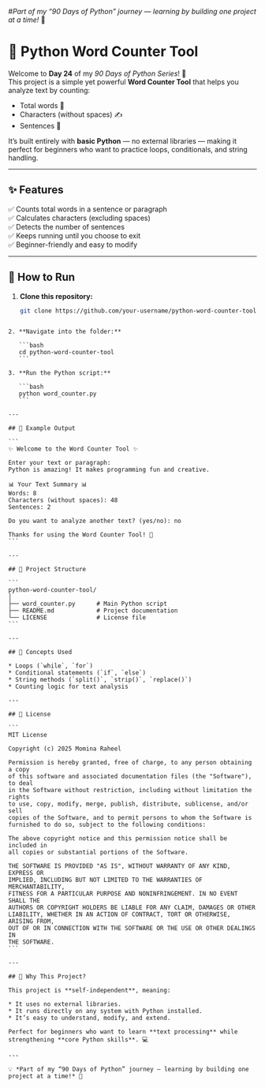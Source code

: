  #*Part of my “90 Days of Python” journey — learning by building one project at a time!* 🧡
# 📝 Python Word Counter Tool  

Welcome to **Day 24** of my *90 Days of Python Series*! 🚀  
This project is a simple yet powerful **Word Counter Tool** that helps you analyze text by counting:  
- Total words 🧮  
- Characters (without spaces) ✍️  
- Sentences 📖  

It’s built entirely with **basic Python** — no external libraries — making it perfect for beginners who want to practice loops, conditionals, and string handling.

---

## ✨ Features  
✅ Counts total words in a sentence or paragraph  
✅ Calculates characters (excluding spaces)  
✅ Detects the number of sentences  
✅ Keeps running until you choose to exit  
✅ Beginner-friendly and easy to modify  

---

## 🚀 How to Run  

1. **Clone this repository:**  
   ```bash
   git clone https://github.com/your-username/python-word-counter-tool.git
````

2. **Navigate into the folder:**

   ```bash
   cd python-word-counter-tool
   ```

3. **Run the Python script:**

   ```bash
   python word_counter.py
   ```

---

## 🧠 Example Output

```
✨ Welcome to the Word Counter Tool ✨

Enter your text or paragraph:
Python is amazing! It makes programming fun and creative.

📊 Your Text Summary 📊
Words: 8
Characters (without spaces): 48
Sentences: 2

Do you want to analyze another text? (yes/no): no

Thanks for using the Word Counter Tool! 🧡
```

---

## 📂 Project Structure

```
python-word-counter-tool/
│
├── word_counter.py      # Main Python script
├── README.md            # Project documentation
└── LICENSE              # License file
```

---

## 🧩 Concepts Used

* Loops (`while`, `for`)
* Conditional statements (`if`, `else`)
* String methods (`split()`, `strip()`, `replace()`)
* Counting logic for text analysis

---

## 📝 License

```
MIT License

Copyright (c) 2025 Momina Raheel

Permission is hereby granted, free of charge, to any person obtaining a copy
of this software and associated documentation files (the "Software"), to deal
in the Software without restriction, including without limitation the rights
to use, copy, modify, merge, publish, distribute, sublicense, and/or sell
copies of the Software, and to permit persons to whom the Software is
furnished to do so, subject to the following conditions:

The above copyright notice and this permission notice shall be included in
all copies or substantial portions of the Software.

THE SOFTWARE IS PROVIDED "AS IS", WITHOUT WARRANTY OF ANY KIND, EXPRESS OR
IMPLIED, INCLUDING BUT NOT LIMITED TO THE WARRANTIES OF MERCHANTABILITY,
FITNESS FOR A PARTICULAR PURPOSE AND NONINFRINGEMENT. IN NO EVENT SHALL THE
AUTHORS OR COPYRIGHT HOLDERS BE LIABLE FOR ANY CLAIM, DAMAGES OR OTHER
LIABILITY, WHETHER IN AN ACTION OF CONTRACT, TORT OR OTHERWISE, ARISING FROM,
OUT OF OR IN CONNECTION WITH THE SOFTWARE OR THE USE OR OTHER DEALINGS IN
THE SOFTWARE.
```

---

## 🌟 Why This Project?

This project is **self-independent**, meaning:

* It uses no external libraries.
* It runs directly on any system with Python installed.
* It’s easy to understand, modify, and extend.

Perfect for beginners who want to learn **text processing** while strengthening **core Python skills**. 💻

---

💡 *Part of my “90 Days of Python” journey — learning by building one project at a time!* 🧡

